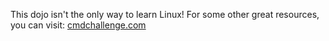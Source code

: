 This dojo isn't the only way to learn Linux! For some other great resources, you can visit:
[cmdchallenge.com](https://cmdchallenge.com)
